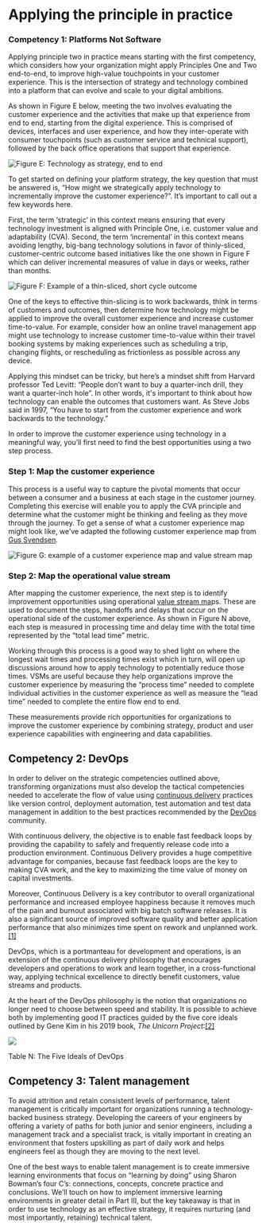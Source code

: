 # Applying the principle in practice

### Competency 1: Platforms Not Software

Applying principle two in practice means starting with the first competency, which considers how your organization might apply Principles One and Two end-to-end, to improve high-value touchpoints in your customer experience. This is the intersection of strategy and technology combined into a platform that can evolve and scale to your digital ambitions.

As shown in Figure E below, meeting the two involves evaluating the customer experience and the activities that make up that experience from end to end, starting from the digital experience. This is comprised of devices, interfaces and user experience, and how they inter-operate with consumer touchpoints \(such as customer service and technical support\), followed by the back office operations that support that experience.

![Figure E: Technology as strategy, end to end](../.gitbook/assets/0%20%283%29.png)

To get started on defining your platform strategy, the key question that must be answered is, “How might we strategically apply technology to incrementally improve the customer experience?”. It’s important to call out a few keywords here.

First, the term ‘strategic’ in this context means ensuring that every technology investment is aligned with Principle One, i.e. customer value and adaptability \(CVA\). Second, the term ‘incremental’ in this context means avoiding lengthy, big-bang technology solutions in favor of thinly-sliced, customer-centric outcome based initiatives like the one shown in Figure F which can deliver incremental measures of value in days or weeks, rather than months.

![Figure F: Example of a thin-sliced, short cycle outcome](../.gitbook/assets/1%20%283%29.png)

One of the keys to effective thin-slicing is to work backwards, think in terms of customers and outcomes, then determine how technology might be applied to improve the overall customer experience and increase customer time-to-value. For example, consider how an online travel management app might use technology to increase customer time-to-value within their travel booking systems by making experiences such as scheduling a trip, changing flights, or rescheduling as frictionless as possible across any device.

Applying this mindset can be tricky, but here’s a mindset shift from Harvard professor Ted Levitt: “People don’t want to buy a quarter-inch drill, they want a quarter-inch hole”. In other words, it's important to think about how technology can enable the outcomes that customers want. As Steve Jobs said in 1997, “You have to start from the customer experience and work backwards to the technology.”

In order to improve the customer experience using technology in a meaningful way, you’ll first need to find the best opportunities using a two step process.

### Step 1: Map the customer experience

This process is a useful way to capture the pivotal moments that occur between a consumer and a business at each stage in the customer journey. Completing this exercise will enable you to apply the CVA principle and determine what the customer might be thinking and feeling as they move through the journey. To get a sense of what a customer experience map might look like, we’ve adapted the following customer experience map from [Gus Svendsen](https://medium.com/@svencali).

![Figure G: example of a customer experience map and value stream map](../.gitbook/assets/2%20%281%29.png)

### Step 2: Map the operational value stream

After mapping the customer experience, the next step is to identify improvement opportunities using operational [value stream ma](https://docs.google.com/document/d/1Bd9xRQQZfc-b9eTFUaAZQ7_KB7fiwk4MjWd5cErio_U/edit#)ps. These are used to document the steps, handoffs and delays that occur on the operational side of the customer experience. As shown in Figure N above, each step is measured in processing time and delay time with the total time represented by the “total lead time” metric.

Working through this process is a good way to shed light on where the longest wait times and processing times exist which in turn, will open up discussions around how to apply technology to potentially reduce those times. VSMs are useful because they help organizations improve the customer experience by measuring the “process time” needed to complete individual activities in the customer experience as well as measure the “lead time” needed to complete the entire flow end to end.

These measurements provide rich opportunities for organizations to improve the customer experience by combining strategy, product and user experience capabilities with engineering and data capabilities.

## Competency 2: DevOps

In order to deliver on the strategic competencies outlined above, transforming organizations must also develop the tactical competencies needed to accelerate the flow of value using [continuous delivery](https://docs.google.com/document/d/1Bd9xRQQZfc-b9eTFUaAZQ7_KB7fiwk4MjWd5cErio_U/edit#) practices like version control, deployment automation, test automation and test data management in addition to the best practices recommended by the [DevOps](https://docs.google.com/document/d/1Bd9xRQQZfc-b9eTFUaAZQ7_KB7fiwk4MjWd5cErio_U/edit#) community.

With continuous delivery, the objective is to enable fast feedback loops by providing the capability to safely and frequently release code into a production environment. Continuous Delivery provides a huge competitive advantage for companies, because fast feedback loops are the key to making CVA work, and the key to maximizing the time value of money on capital investments.

Moreover, Continuous Delivery is a key contributor to overall organizational performance and increased employee happiness because it removes much of the pain and burnout associated with big batch software releases. It is also a significant source of improved software quality and better application performance that also minimizes time spent on rework and unplanned work. [\[1\]]()

DevOps, which is a portmanteau for development and operations, is an extension of the continuous delivery philosophy that encourages developers and operations to work and learn together, in a cross-functional way, applying technical excellence to directly benefit customers, value streams and products.

At the heart of the DevOps philosophy is the notion that organizations no longer need to choose between speed and stability. It is possible to achieve both by implementing good IT practices guided by the five core ideals outlined by Gene Kim in his 2019 book, _The Unicorn Project_:[\[2\]]()

![](../.gitbook/assets/3%20%283%29.png)

Table N: The Five Ideals of DevOps

## Competency 3: Talent management

To avoid attrition and retain consistent levels of performance, talent management is critically important for organizations running a technology-backed business strategy. Developing the careers of your engineers by offering a variety of paths for both junior and senior engineers, including a management track and a specialist track, is vitally important in creating an environment that fosters upskilling as part of daily work and helps engineers feel as though they are moving to the next level.

One of the best ways to enable talent management is to create immersive learning environments that focus on “learning by doing” using Sharon Bowman’s four C’s: connections, concepts, concrete practice and conclusions. We’ll touch on how to implement immersive learning environments in greater detail in Part III, but the key takeaway is that in order to use technology as an effective strategy, it requires nurturing \(and most importantly, retaining\) technical talent.


